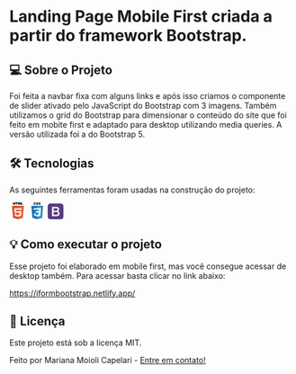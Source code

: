 # Landing Page Mobile First criada a partir do framework Bootstrap.

## 💻 Sobre o Projeto
Foi feita a navbar fixa com alguns links e após isso criamos o componente de slider ativado pelo JavaScript do Bootstrap com 3 imagens. Também utilizamos o
grid do Bootstrap para dimensionar o conteúdo do site que foi feito em mobite first e adaptado para desktop utilizando media queries. A versão utilizada foi a do 
Bootstrap 5.

## 🛠 Tecnologias

As seguintes ferramentas foram usadas na construção do projeto:

<code><img height="30" src="https://raw.githubusercontent.com/github/explore/80688e429a7d4ef2fca1e82350fe8e3517d3494d/topics/html/html.png" alt="HTML5"/></code>
<code><img height="30" src="https://raw.githubusercontent.com/github/explore/80688e429a7d4ef2fca1e82350fe8e3517d3494d/topics/css/css.png" alt="CSS"/></code>
<code><img height="28" src="https://raw.githubusercontent.com/github/explore/80688e429a7d4ef2fca1e82350fe8e3517d3494d/topics/bootstrap/bootstrap.png" alt="CSS"/></code>


## 💡 Como executar o projeto

Esse projeto foi elaborado em mobile first, mas você consegue acessar de desktop também.
Para acessar basta clicar no link abaixo:

https://iformbootstrap.netlify.app/

## 📝 Licença

Este projeto está sob a licença MIT.

Feito por Mariana Moioli Capelari - [Entre em contato!](https://www.linkedin.com/in/mariana-moioli-capelari/)

